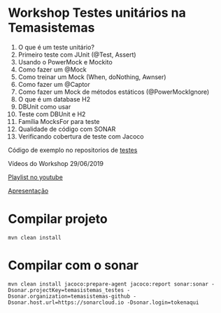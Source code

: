 # Workshop Testes unitários na Temasistemas

1. O que é um teste unitário?
2. Primeiro teste com JUnit (@Test, Assert)
3. Usando o PowerMock e Mockito
4. Como fazer um @Mock
5. Como treinar um Mock (When, doNothing, Awnser)
6. Como fazer um @Captor
7. Como fazer um Mock de métodos estáticos (@PowerMockIgnore)
8. O que é um database H2
9. DBUnit como usar
10. Teste com DBUnit e H2
11. Família MocksFor para teste
12. Qualidade de código com SONAR
13. Verificando cobertura de teste com Jacoco

Código de exemplo no repositorios de [testes](https://github.com/temasistemas/testes)

Vídeos do Workshop 29/06/2019

[Playlist no youtube](https://www.youtube.com/playlist?list=PLPJG8GBGjuWA3xy3ChdRLYE4SZ2rfHuqm)

[Apresentação](https://github.com/temasistemas/testes/blob/master/Workshop%20Testes%20Unit%C3%A1rios.pptx)

# Compilar projeto

```
mvn clean install
```

# Compilar com o sonar
```
mvn clean install jacoco:prepare-agent jacoco:report sonar:sonar -Dsonar.projectKey=temasistemas_testes -Dsonar.organization=temasistemas-github -Dsonar.host.url=https://sonarcloud.io -Dsonar.login=tokenaqui
```

